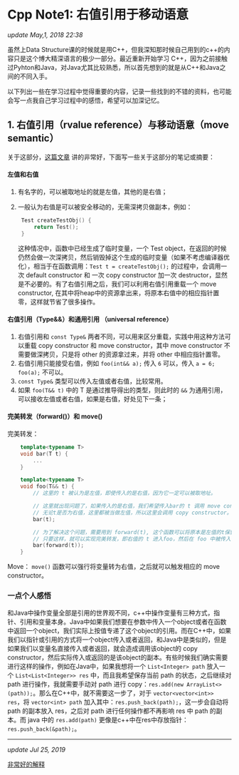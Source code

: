 # Cpp Note1: 右值引用于移动语意

_update May,1, 2018 22:38_

虽然上Data Structure课的时候就是用C++，但我深知那时候自己用到的c++的内容只是这个博大精深语言的极少一部分。最近重新开始学习 C++，因为之前接触过Pyhton和Java，对Java尤其比较熟悉，所以首先想到的就是从C++和Java之间的不同入手。

以下列出一些在学习过程中觉得重要的内容，记录一些找到的不错的资料，也可能会写一点我自己学习过程中的感悟，希望可以加深记忆。

## 1. 右值引用（rvalue reference）与移动语意（move semantic）

关于这部分，[这篇文章](https://codinfox.github.io/dev/2014/06/03/move-semantic-perfect-forward/) 讲的非常好，下面写一些关于这部分的笔记或摘要：

#### 左值和右值

1. 有名字的，可以被取地址的就是左值，其他的是右值；
2. 一般认为右值是可以被安全移动的，无需深拷贝做副本，例如：

   ```cpp
    Test createTestObj() {
        return Test();
    }
   ```

   这种情况中，函数中已经生成了临时变量，一个 Test object，在返回的时候仍然会做一次深拷贝，然后销毁掉这个生成的临时变量（如果不考虑编译器优化），相当于在函数调用：`Test t = createTestObj();` 的过程中，会调用一次 default constructor 和 一次 copy constructor 加一次 destructor，显然是不必要的。有了右值引用之后，我们可以利用右值引用重载一个 move constructor, 在其中将heap中的资源拿出来，将原本右值中的相应指针置零，这样就节省了很多操作。

#### 右值引用（Type&&）和通用引用 （universal reference）

1. 右值引用和 `const Type&` 两者不同，可以用来区分重载，实践中用这种方法可以重载 copy constructor 和 move constructor，其中 move constructor 不需要做深拷贝，只是将 other 的资源拿过来，并将 other 中相应指针置零。
2. 右值引用只能接受右值，例如 `foo(int&& a);` 传入 `6` 可以，传入 `a = 6; foo(a);` 不可以。  
3. `const Type&` 类型可以传入左值或者右值，比较常用。  
4. 如果 `foo(T&& t)` 中的 T 是通过推导得出的类型，则此时的 `&&` 为通用引用，可以接收左值或者右值，如果是右值，好处见下一条；

#### 完美转发（forward\(\)）和 move\(\)

完美转发：

```cpp
    template<typename T>
    void bar(T t) {
        ...
    }

    template<typename T> 
    void foo(T&& t) {
        // 这里的 t 被认为是左值，即使传入的是右值，因为它一定可以被取地址。

        // 这里就出现问题了，如果传入的是右值，我们希望传入bar的 t 调用 move constructor, 但是因为
        // 无论t是否为右值，这里都被当做左值，所以这里会调用 copy constructor。
        bar(t); 

        // 为了解决这个问题，需要用到 forward(t), 这个函数可以将原本是左值的t保留左值，将原本是右值的t转为右值，
        // 只要这样，就可以实现完美转发，即右值的 t 进入foo，然后在 foo 中被传入 bar 仍然保持右值；
        bar(forward(t));
    }
```

Move： `move()` 函数可以强行将变量转为右值，之后就可以触发相应的 move constructor。

### 一点个人感悟

和Java中操作变量全部是引用的世界观不同，c++中操作变量有三种方式，指针、引用和变量本身。Java中如果我们想要在参数中传入一个object或者在函数中返回一个object，我们实际上按值专递了这个object的引用。而在C++中，如果我们以指针或引用的方式将一个object传入或者返回，和Java中是类似的，但是如果我们以变量名直接传入或者返回，就会造成调用该object的 copy constructor，然后实际传入或返回的是该object的副本。有些时候我们确实需要进行这样的操作，例如在Java中，如果我想将一个 `List<Integer> path` 放入一个 `List<List<Integer>> res` 中，而且我希望保存当前 path 的状态，之后继续对 path 进行操作，我就需要手动对 path 进行 copy：`res.add(new ArrayList<>(path));`。那么在C++中，就不需要这一步了，对于 `vector<vector<int>> res`，将 `vector<int> path` 加入其中：`res.push_back(path);`，这一步会自动将 path 的副本放入 res，之后对 path 进行任何操作都不再影响 res 中 path 的副本。而 java 中的 `res.add(path)` 更像是c++中在res中存放指针： `res.push_back(&path);`。


----
_update Jul 25, 2019_

[非常好的解释](http://bajamircea.github.io/coding/cpp/2016/04/07/move-forward.html)